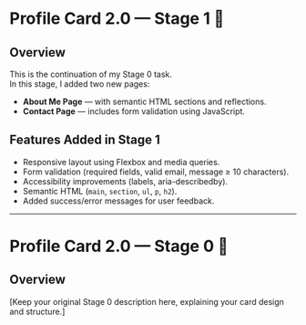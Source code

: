# Profile Card 2.0 — Stage 1 🚀

## Overview
This is the continuation of my Stage 0 task.  
In this stage, I added two new pages:
- **About Me Page** — with semantic HTML sections and reflections.  
- **Contact Page** — includes form validation using JavaScript.

## Features Added in Stage 1
- Responsive layout using Flexbox and media queries.
- Form validation (required fields, valid email, message ≥ 10 characters).
- Accessibility improvements (labels, aria-describedby).
- Semantic HTML (`main`, `section`, `ul`, `p`, `h2`).
- Added success/error messages for user feedback.

---

# Profile Card 2.0 — Stage 0 🧱

## Overview
[Keep your original Stage 0 description here, explaining your card design and structure.]
